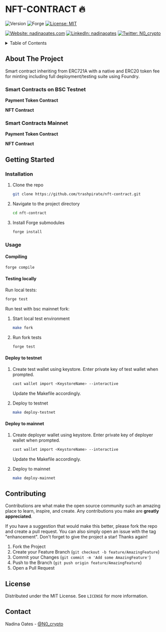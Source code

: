 # NFT-CONTRACT 🔥

![Version](https://img.shields.io/badge/version-1.0.0-blue.svg?style=for-the-badge)
![Forge](https://img.shields.io/badge/Forge-v0.2.0-blue?style=for-the-badge)
[![License: MIT](https://img.shields.io/github/license/trashpirate/hold-earn.svg?style=for-the-badge)](https://github.com/trashpirate/hold-earn/blob/main/LICENSE)

[![Website: nadinaoates.com](https://img.shields.io/badge/Portfolio-00e0a7?style=for-the-badge&logo=Website)](https://nadinaoates.com)
[![LinkedIn: nadinaoates](https://img.shields.io/badge/LinkedIn-0a66c2?style=for-the-badge&logo=LinkedIn&logoColor=f5f5f5)](https://linkedin.com/in/nadinaoates)
[![Twitter: N0\_crypto](https://img.shields.io/badge/@N0\_crypto-black?style=for-the-badge&logo=X)](https://twitter.com/N0\_crypto)

<!-- ![Node](https://img.shields.io/badge/node-v20.10.0-blue.svg?style=for-the-badge)
![NPM](https://img.shields.io/badge/npm-v10.2.3-blue?style=for-the-badge)
![Nextjs](https://img.shields.io/badge/next-v13.5.4-blue?style=for-the-badge)
![Tailwindcss](https://img.shields.io/badge/TailwindCSS-v3.0-blue?style=for-the-badge)
![Wagmi](https://img.shields.io/badge/Wagmi-v1.4.3-blue?style=for-the-badge) -->

<!-- TABLE OF CONTENTS -->
<details>
  <summary>Table of Contents</summary>
  <ol>
    <li>
      <a href="#about-the-project">About The Project</a>
    </li>
    <li>
      <a href="#getting-started">Getting Started</a>
      <ul>
        <li><a href="#installation">Installation</a></li>
        <li><a href="#usage">Usage</a></li>
      </ul>
    </li>
    <li><a href="#contributing">Contributing</a></li>
    <li><a href="#license">License</a></li>
    <li><a href="#contact">Contact</a></li>
    <!-- <li><a href="#acknowledgments">Acknowledgments</a></li> -->
  </ol>
</details>



<!-- ABOUT THE PROJECT -->
## About The Project

Smart contract inheriting from ERC721A with a native and ERC20 token fee for minting including full deployment/testing suite using Foundry.

### Smart Contracts on BSC Testnet

**Payment Token Contract**  

**NFT Contract**  

### Smart Contracts Mainnet

**Payment Token Contract**   

**NFT Contract**  

<!-- GETTING STARTED -->
## Getting Started

### Installation

1. Clone the repo
   ```sh
   git clone https://github.com/trashpirate/nft-contract.git
   ```
2. Navigate to the project directory
   ```sh
   cd nft-contract
   ```
3. Install Forge submodules
   ```sh
   forge install
   ```

### Usage

#### Compiling
```sh
forge compile
```

#### Testing locally

Run local tests:  
```sh
forge test
```

Run test with bsc mainnet fork:
1. Start local test environment
    ```sh
    make fork
    ```
2. Run fork tests
    ```sh
    forge test
    ```

#### Deploy to testnet

1. Create test wallet using keystore. Enter private key of test wallet when prompted.
    ```sh
    cast wallet import <KeystoreName> --interactive
    ```
    Update the Makefile accordingly.

2. Deploy to testnet
    ```sh
    make deploy-testnet
    ```

#### Deploy to mainnet
1. Create deployer wallet using keystore. Enter private key of deployer wallet when prompted.
    ```sh
    cast wallet import <KeystoreName> --interactive
    ```
    Update the Makefile accordingly.

2. Deploy to mainnet
    ```sh
    make deploy-mainnet
    ```

<!-- CONTRIBUTING -->
## Contributing

Contributions are what make the open source community such an amazing place to learn, inspire, and create. Any contributions you make are **greatly appreciated**.

If you have a suggestion that would make this better, please fork the repo and create a pull request. You can also simply open an issue with the tag "enhancement".
Don't forget to give the project a star! Thanks again!

1. Fork the Project
2. Create your Feature Branch (`git checkout -b feature/AmazingFeature`)
3. Commit your Changes (`git commit -m 'Add some AmazingFeature'`)
4. Push to the Branch (`git push origin feature/AmazingFeature`)
5. Open a Pull Request


<!-- LICENSE -->
## License

Distributed under the MIT License. See `LICENSE` for more information.

<!-- CONTACT -->
## Contact

Nadina Oates - [@N0_crypto](https://twitter.com/N0_crypto)



<!-- ACKNOWLEDGMENTS -->
<!-- ## Acknowledgments -->

